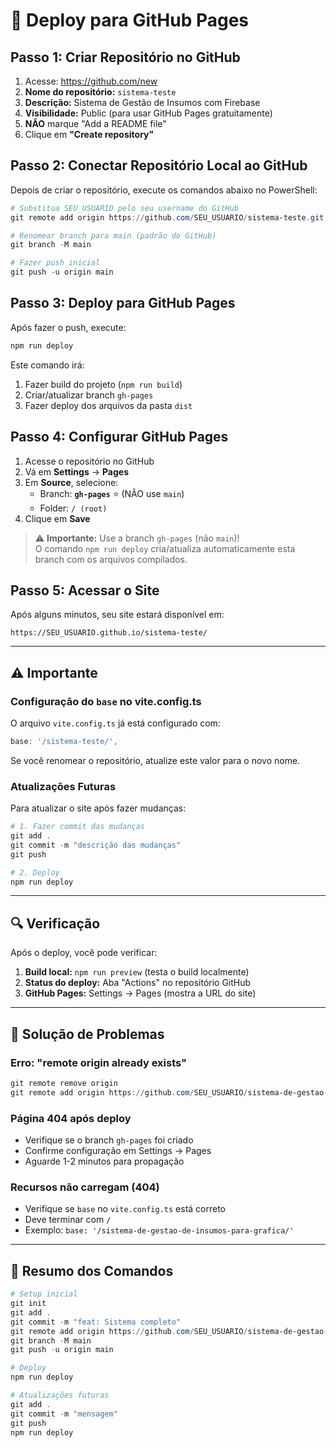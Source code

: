 # 🚀 Deploy para GitHub Pages

## Passo 1: Criar Repositório no GitHub

1. Acesse: https://github.com/new
2. **Nome do repositório:** `sistema-teste`
3. **Descrição:** Sistema de Gestão de Insumos com Firebase
4. **Visibilidade:** Public (para usar GitHub Pages gratuitamente)
5. **NÃO** marque "Add a README file"
6. Clique em **"Create repository"**

## Passo 2: Conectar Repositório Local ao GitHub

Depois de criar o repositório, execute os comandos abaixo no PowerShell:

```powershell
# Substitua SEU_USUARIO pelo seu username do GitHub
git remote add origin https://github.com/SEU_USUARIO/sistema-teste.git

# Renomear branch para main (padrão do GitHub)
git branch -M main

# Fazer push inicial
git push -u origin main
```

## Passo 3: Deploy para GitHub Pages

Após fazer o push, execute:

```powershell
npm run deploy
```

Este comando irá:
1. Fazer build do projeto (`npm run build`)
2. Criar/atualizar branch `gh-pages`
3. Fazer deploy dos arquivos da pasta `dist`

## Passo 4: Configurar GitHub Pages

1. Acesse o repositório no GitHub
2. Vá em **Settings** → **Pages**
3. Em **Source**, selecione:
   - Branch: **`gh-pages`** ⭐ (NÃO use `main`)
   - Folder: `/ (root)`
4. Clique em **Save**

> ⚠️ **Importante:** Use a branch `gh-pages` (não `main`)!  
> O comando `npm run deploy` cria/atualiza automaticamente esta branch com os arquivos compilados.

## Passo 5: Acessar o Site

Após alguns minutos, seu site estará disponível em:

```
https://SEU_USUARIO.github.io/sistema-teste/
```

---

## ⚠️ Importante

### Configuração do `base` no vite.config.ts

O arquivo `vite.config.ts` já está configurado com:

```typescript
base: '/sistema-teste/',
```

Se você renomear o repositório, atualize este valor para o novo nome.

### Atualizações Futuras

Para atualizar o site após fazer mudanças:

```powershell
# 1. Fazer commit das mudanças
git add .
git commit -m "descrição das mudanças"
git push

# 2. Deploy
npm run deploy
```

---

## 🔍 Verificação

Após o deploy, você pode verificar:

1. **Build local:** `npm run preview` (testa o build localmente)
2. **Status do deploy:** Aba "Actions" no repositório GitHub
3. **GitHub Pages:** Settings → Pages (mostra a URL do site)

---

## 🐛 Solução de Problemas

### Erro: "remote origin already exists"
```powershell
git remote remove origin
git remote add origin https://github.com/SEU_USUARIO/sistema-de-gestao-de-insumos-para-grafica.git
```

### Página 404 após deploy
- Verifique se o branch `gh-pages` foi criado
- Confirme configuração em Settings → Pages
- Aguarde 1-2 minutos para propagação

### Recursos não carregam (404)
- Verifique se `base` no `vite.config.ts` está correto
- Deve terminar com `/`
- Exemplo: `base: '/sistema-de-gestao-de-insumos-para-grafica/'`

---

## 📝 Resumo dos Comandos

```powershell
# Setup inicial
git init
git add .
git commit -m "feat: Sistema completo"
git remote add origin https://github.com/SEU_USUARIO/sistema-de-gestao-de-insumos-para-grafica.git
git branch -M main
git push -u origin main

# Deploy
npm run deploy

# Atualizações futuras
git add .
git commit -m "mensagem"
git push
npm run deploy
```
